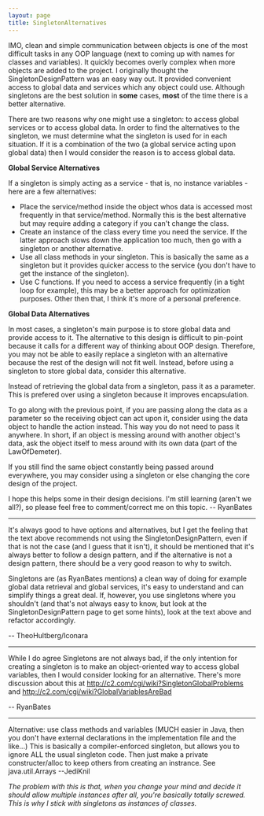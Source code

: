 ```yaml
---
layout: page
title: SingletonAlternatives
---
```


IMO, clean and simple communication between objects is one of the most difficult tasks in any OOP language (next to coming up with names for classes and variables). It quickly becomes overly complex when more objects are added to the project. I originally thought the SingletonDesignPattern was an easy way out. It provided convenient access to global data and services which any object could use. Although singletons are the best solution in **some** cases, **most** of the time there is a better alternative.

There are two reasons why one might use a singleton: to access global services or to access global data. In order to find the alternatives to the singleton, we must determine what the singleton is used for in each situation. If it is a combination of the two (a global service acting upon global data) then I would consider the reason is to access global data.


**Global Service Alternatives**

If a singleton is simply acting as a service - that is, no instance variables - here are a few alternatives:


* Place the service/method inside the object whos data is accessed most frequently in that service/method. Normally this is the best alternative but may require adding a category if you can't change the class.
* Create an instance of the class every time you need the service. If the latter approach slows down the application too much, then go with a singleton or another alternative.
* Use all class methods in your singleton. This is basically the same as a singleton but it provides quicker access to the service (you don't have to get the instance of the singleton).
* Use C functions. If you need to access a service frequently (in a tight loop for example), this may be a better approach for optimization purposes. Other then that, I think it's more of a personal preference.



**Global Data Alternatives**

In most cases, a singleton's main purpose is to store global data and provide access to it. The alternative to this design is difficult to pin-point because it calls for a different way of thinking about OOP design. Therefore, you may not be able to easily replace a singleton with an alternative because the rest of the design will not fit well. Instead, before using a singleton to store global data, consider this alternative.

Instead of retrieving the global data from a singleton, pass it as a parameter. This is prefered over using a singleton because it improves encapsulation.

To go along with the previous point, if you are passing along the data as a parameter so the receiving object can act upon it, consider using the data object to handle the action instead. This way you do not need to pass it anywhere. In short, if an object is messing around with another object's data, ask the object itself to mess around with its own data (part of the LawOfDemeter).

If you still find the same object constantly being passed around everywhere, you may consider using a singleton or else changing the core design of the project.

I hope this helps some in their design decisions. I'm still learning (aren't we all?), so please feel free to comment/correct me on this topic. -- RyanBates

----

It's always good to have options and alternatives, but I get the feeling that the text above recommends not using the SingletonDesignPattern, even if that is not the case (and I guess that it isn't), it should be mentioned that it's always better to follow a design pattern, and if the alternative is not a design pattern, there should be a very good reason to why to switch.

Singletons are (as RyanBates mentions) a clean way of doing for example global data retrieval and global services, it's easy to understand and can simplify things a great deal. If, however, you use singletons where you shouldn't (and that's not always easy to know, but look at the SingletonDesignPattern page to get some hints), look at the text above and refactor accordingly.

-- TheoHultberg/Iconara

----

While I do agree Singletons are not always bad, if the only intention for creating a singleton is to make an object-oriented way to access global variables, then I would consider looking for an alternative. There's more discussion about this at http://c2.com/cgi/wiki?SingletonGlobalProblems and http://c2.com/cgi/wiki?GlobalVariablesAreBad

-- RyanBates

----

Alternative: use class methods and variables (MUCH easier in Java, then you don't have external declarations in the implementation file and the like...) This is basically a compiler-enforced singleton, but allows you to ignore ALL the usual singleton code. Then just make a private constructer/alloc to keep others from creating an instrance. See java.util.Arrays --JediKnil

*The problem with this is that, when you change your mind and decide it should allow multiple instances after all, you're basically totally screwed. This is why I stick with singletons as instances of classes.*

